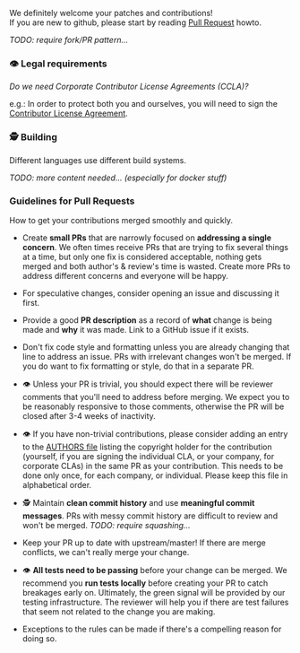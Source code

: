 We definitely welcome your patches and contributions!  
If you are new to github, please start by reading [Pull Request](https://help.github.com/articles/about-pull-requests/) howto.

_TODO: require fork/PR pattern..._

### 👁️ Legal requirements

_Do we need Corporate Contributor License Agreements (CCLA)?_

e.g.: In order to protect both you and ourselves, you will need to sign the
[Contributor License Agreement](https://identity.linuxfoundation.org/projects/cncf).

### 🕵️ Building

Different languages use different build systems. 

_TODO: more content needed... (especially for docker stuff)_

### Guidelines for Pull Requests

How to get your contributions merged smoothly and quickly.

- Create **small PRs** that are narrowly focused on **addressing a single
  concern**.  We often times receive PRs that are trying to fix several things
  at a time, but only one fix is considered acceptable, nothing gets merged and
  both author's & review's time is wasted. Create more PRs to address different
  concerns and everyone will be happy.

- For speculative changes, consider opening an issue and discussing it first.
  
- Provide a good **PR description** as a record of **what** change is being made
  and **why** it was made. Link to a GitHub issue if it exists.

- Don't fix code style and formatting unless you are already changing that line
  to address an issue. PRs with irrelevant changes won't be merged. If you do
  want to fix formatting or style, do that in a separate PR.

- 👁️ Unless your PR is trivial, you should expect there will be reviewer comments
  that you'll need to address before merging. We expect you to be reasonably
  responsive to those comments, otherwise the PR will be closed after 3-4 weeks
  of inactivity.

- 👁️ If you have non-trivial contributions, please consider adding an entry to the
  [AUTHORS file](https://github.com/leitstand/commons/blob/master/AUTHORS.md) listing the
  copyright holder for the contribution (yourself, if you are signing the
  individual CLA, or your company, for corporate CLAs) in the same PR as your
  contribution. This needs to be done only once, for each company, or
  individual. Please keep this file in alphabetical order.

- 🕵️ Maintain **clean commit history** and use **meaningful commit messages**.
  PRs with messy commit history are difficult to review and won't be merged.
  _TODO: require squashing..._

- Keep your PR up to date with upstream/master! If there are merge conflicts,
  we can't really merge your change.

- 👁️ **All tests need to be passing** before your change can be merged.
  We recommend you **run tests locally** before creating your PR to catch
  breakages early on. Ultimately, the green signal will be provided by our
  testing infrastructure. The reviewer will help you if there are test failures
  that seem not related to the change you are making.

- Exceptions to the rules can be made if there's a compelling reason for doing so.
